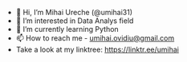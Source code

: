- 👋 Hi, I’m Mihai Ureche (@umihai31)
- 👀 I’m interested in Data Analys field 
- 🌱 I’m currently learning Python
- 📫 How to reach me - umihai.ovidiu@gmail.com 
- Take a look at my linktree: https://linktr.ee/umihai

<!---
umihai31/umihai31 is a ✨ special ✨ repository because its `README.md` (this file) appears on your GitHub profile.
You can click the Preview link to take a look at your changes.
--->
